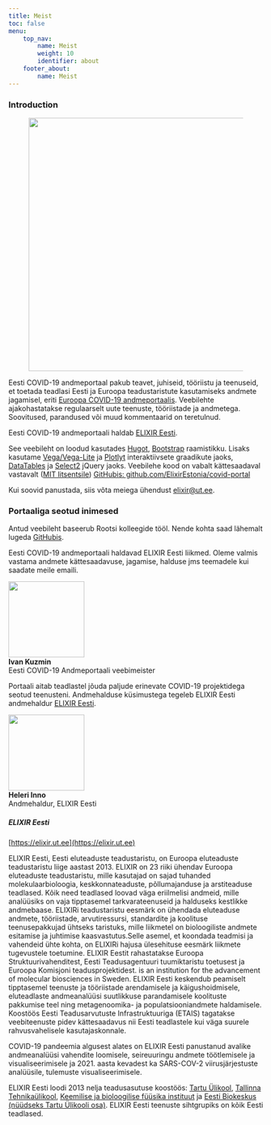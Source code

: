 ```yaml
---
title: Meist
toc: false
menu:
    top_nav:
        name: Meist
        weight: 10
        identifier: about
    footer_about:
        name: Meist
---
```


### Introduction

<figure class="figure float-right"><img width="500" src="/img/logos/ELIXIR_Estonia_white_background.png"></figure>

Eesti COVID-19 andmeportaal pakub teavet, juhiseid, tööriistu ja teenuseid, et toetada teadlasi Eesti ja Euroopa teadustaristute kasutamiseks andmete jagamisel, eriti [Euroopa COVID-19 andmeportaalis](https://covid19dataportal.org). Veebilehte ajakohastatakse regulaarselt uute teenuste, tööriistade ja andmetega. Soovitused, parandused või muud kommentaarid on teretulnud.

Eesti COVID-19 andmeportaali haldab [ELIXIR Eesti](https://elixir.ut.ee/).

See veebileht on loodud kasutades [Hugot](https://gohugo.io/), [Bootstrap](https://getbootstrap.com/) raamistikku. Lisaks kasutame [Vega/Vega-Lite](https://vega.github.io/vega-lite/) ja [Plotlyt](https://plotly.com/) interaktiivsete graadikute jaoks,  [DataTables](https://datatables.net/) ja [Select2](https://select2.org/) jQuery jaoks. Veebilehe kood on vabalt kättesaadaval vastavalt ([MIT litsentsile](https://choosealicense.com/licenses/mit/)) [GitHubis: github.com/ElixirEstonia/covid-portal](https://github.com/ELIXIREstonia/covid-portal)

Kui soovid panustada, siis võta meiega ühendust [elixir@ut.ee](mailto:elixir@ut.ee).

### Portaaliga seotud inimesed

Antud veebileht baseerub Rootsi kolleegide tööl. Nende kohta saad lähemalt lugeda [GitHubis](https://github.com/ScilifelabDataCentre/covid-portal/graphs/contributors). 

Eesti COVID-19 andmeportaali haldavad ELIXIR Eesti liikmed. Oleme valmis vastama andmete kättesaadavuse, jagamise, halduse jms teemadele kui saadate meile emaili. 

<div class="container mb-3">
  <div class="row">
    <div class="col-md-2 pt-2">
      <div class="row-cor"><img src="/img/people/ik.jpg" width="150" class="img-thumbnail"/></div>
      <div class="row-cor"><b>Ivan Kuzmin</b></div>
      <div class="row-cor"><span class="text-muted">Eesti COVID-19 Andmeportaali veebimeister</span></div>
    </div>
  </div>
</div>

Portaali aitab teadlastel jõuda paljude erinevate COVID-19 projektidega seotud teenusteni. Andmehalduse küsimustega tegeleb ELIXIR Eesti andmehaldur [ELIXIR Eesti](https://elixir.ut.ee/). 

<div class="container">
   <div class="row">
     <div class="col-md-2 pt-2">
       <div class="row-cor"><img src="/img/people/hi.jpg" width="150" class="img-thumbnail"/></div>
       <div class="row"><b>Heleri Inno</b></div>
       <div class="row"><span class="text-muted">Andmehaldur, ELIXIR Eesti</span></div>
     </div>
    </div>
</div>

##### ELIXIR Eesti

[https://elixir.ut.ee](https://elixir.ut.ee)

ELIXIR Eesti, Eesti eluteaduste teadustaristu, on Euroopa eluteaduste teadustaristu liige aastast 2013. ELIXIR on 23 riiki ühendav Euroopa eluteaduste teadustaristu, mille kasutajad on sajad tuhanded molekulaarbioloogia, keskkonnateaduste, põllumajanduse ja arstiteaduse teadlased. Kõik need teadlased loovad väga eriilmelisi andmeid, mille analüüsiks on vaja tipptasemel tarkvarateenuseid ja halduseks kestlikke andmebaase. ELIXIRi teadustaristu eesmärk on ühendada eluteaduse andmete, tööriistade, arvutiressursi, standardite ja koolituse teenusepakkujad ühtseks taristuks, mille liikmetel on bioloogiliste andmete esitamise ja juhtimise kaasvastutus.Selle asemel, et koondada teadmisi ja vahendeid ühte kohta, on ELIXIRi hajusa ülesehituse eesmärk liikmete tugevustele toetumine. ELIXIR Eestit rahastatakse Euroopa Struktuurivahenditest, Eesti Teadusagentuuri tuumiktaristu toetusest ja Euroopa Komisjoni teadusprojektidest. is an institution for the advancement of molecular biosciences in Sweden. ELIXIR Eesti keskendub peamiselt tipptasemel teenuste ja tööriistade arendamisele ja käigushoidmisele, eluteadlaste andmeanalüüsi suutlikkuse parandamisele koolituste pakkumise teel ning metagenoomika- ja populatsiooniandmete haldamisele. Koostöös Eesti Teadusarvutuste Infrastruktuuriga (ETAIS) tagatakse veebiteenuste pidev kättesaadavus nii Eesti teadlastele kui väga suurele rahvusvahelisele kasutajaskonnale. 

COVID-19 pandeemia algusest alates on ELIXIR Eesti panustanud avalike andmeanalüüsi vahendite loomisele, seireuuringu andmete töötlemisele ja visualiseerimisele ja 2021. aasta kevadest ka SARS-COV-2 viirusjärjestuste analüüsile, tulemuste visualiseerimisele.

ELIXIR Eesti loodi 2013 nelja teadusasutuse koostöös: [Tartu Ülikool](https://www.ut.ee/), [Tallinna Tehnikaülikool](https://www.ttu.ee/), [Keemilise ja bioloogilise füüsika instituut](https://www.kbfi.ee/) ja [Eesti Biokeskus (nüüdseks Tartu Ülikooli osa)](https://www.ut.ee/). ELIXIR Eesti teenuste sihtgrupiks on kõik Eesti teadlased.


